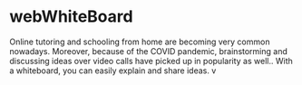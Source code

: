 # webWhiteBoard
Online tutoring and schooling from home are becoming very common nowadays. Moreover, because of the COVID pandemic, brainstorming and discussing ideas over video calls have picked up in popularity as well.. With a whiteboard, you can easily explain and share ideas.
v
